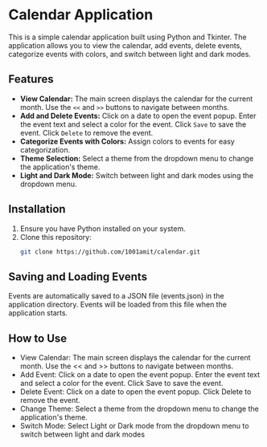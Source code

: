 # Calendar Application

This is a simple calendar application built using Python and Tkinter. The application allows you to view the calendar, add events, delete events, categorize events with colors, and switch between light and dark modes.

## Features

- **View Calendar:** The main screen displays the calendar for the current month. Use the `<<` and `>>` buttons to navigate between months.
- **Add and Delete Events:** Click on a date to open the event popup. Enter the event text and select a color for the event. Click `Save` to save the event. Click `Delete` to remove the event.
- **Categorize Events with Colors:** Assign colors to events for easy categorization.
- **Theme Selection:** Select a theme from the dropdown menu to change the application's theme.
- **Light and Dark Mode:** Switch between light and dark modes using the dropdown menu.

## Installation

1. Ensure you have Python installed on your system.
2. Clone this repository:
   ```bash
   git clone https://github.com/1001amit/calendar.git

## Saving and Loading Events
Events are automatically saved to a JSON file (events.json) in the application directory. Events will be loaded from this file when the application starts.

## How to Use
- View Calendar: The main screen displays the calendar for the current month. Use the << and >> buttons to navigate between months.
- Add Event: Click on a date to open the event popup. Enter the event text and select a color for the event. Click Save to save the event.
- Delete Event: Click on a date to open the event popup. Click Delete to remove the event.
- Change Theme: Select a theme from the dropdown menu to change the application's theme.
- Switch Mode: Select Light or Dark mode from the dropdown menu to switch between light and dark modes
